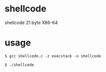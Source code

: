 # shellcode
shellcode 21 byte X86-64

# usage

```$ gcc shellcode.c -z execstack -o shellcode```

```$ ./shellcode```
